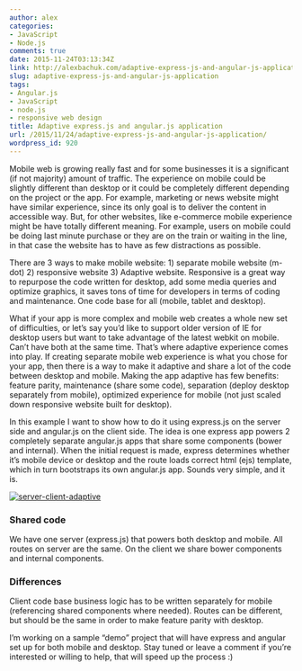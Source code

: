 ```yaml
---
author: alex
categories:
- JavaScript
- Node.js
comments: true
date: 2015-11-24T03:13:34Z
link: http://alexbachuk.com/adaptive-express-js-and-angular-js-application/
slug: adaptive-express-js-and-angular-js-application
tags:
- Angular.js
- JavaScript
- node.js
- responsive web design
title: Adaptive express.js and angular.js application
url: /2015/11/24/adaptive-express-js-and-angular-js-application/
wordpress_id: 920
---
```


Mobile web is growing really fast and for some businesses it is a significant (if not majority) amount of traffic. The experience on mobile could be slightly different than desktop or it could be completely different depending on the project or the app. For example, marketing or news website might have similar experience, since its only goal is to deliver the content in accessible way. But, for other websites, like e-commerce mobile experience might be have totally different meaning. For example, users on mobile could be doing last minute purchase or they are on the train or waiting in the line, in that case the website has to have as few distractions as possible.

There are 3 ways to make mobile website: 1) separate mobile website (m-dot) 2) responsive website 3) Adaptive website. Responsive is a great way to repurpose the code written for desktop, add some media queries and optimize graphics, it saves tons of time for developers in terms of coding and maintenance. One code base for all (mobile, tablet and desktop).

What if your app is more complex and mobile web creates a whole new set of difficulties, or let’s say you’d like to support older version of IE for desktop users but want to take advantage of the latest webkit on mobile. Can’t have both at the same time. That’s where adaptive experience comes into play. If creating separate mobile web experience is what you chose for your app, then there is a way to make it adaptive and share a lot of the code between desktop and mobile. Making the app adaptive has few benefits: feature parity, maintenance (share some code), separation (deploy desktop separately from mobile), optimized experience for mobile (not just scaled down responsive website built for desktop).

In this example I want to show how to do it using express.js on the server side and angular.js on the client side. The idea is one express app powers 2 completely separate angular.js apps that share some components (bower and internal). When the initial request is made, express determines whether it’s mobile device or desktop and the route loads correct html (ejs) template, which in turn bootstraps its own angular.js app. Sounds very simple, and it is.

[![server-client-adaptive](http://alexbachuk.com/wp-content/uploads/2015/11/server-client-adaptive.jpg)](http://alexbachuk.com/wp-content/uploads/2015/11/server-client-adaptive.jpg)




### Shared code


We have one server (express.js) that powers both desktop and mobile. All routes on server are the same. On the client we share bower components and internal components.



### Differences


Client code base business logic has to be written separately for mobile (referencing shared components where needed). Routes can be different, but should be the same in order to make feature parity with desktop.

I’m working on a sample “demo” project that will have express and angular set up for both mobile and desktop. Stay tuned or leave a comment if you’re interested or willing to help, that will speed up the process :)
